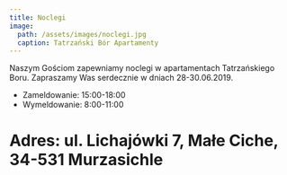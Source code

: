 ```yaml
---
title: Noclegi
image:
  path: /assets/images/noclegi.jpg
  caption: Tatrzański Bór Apartamenty
---
```


Naszym Gościom zapewniamy noclegi w apartamentach Tatrzańskiego Boru.
Zapraszamy Was serdecznie w dniach 28-30.06.2019.
- Zameldowanie: 15:00-18:00
- Wymeldowanie: 8:00-11:00


# Adres: ul. Lichajówki 7, Małe Ciche, 34-531 Murzasichle
